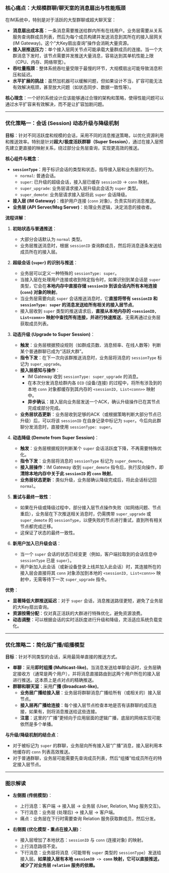 
### 核心痛点：大规模群聊/聊天室的消息扇出与性能瓶颈

在IM系统中，特别是对于活跃的大型群聊或超大聊天室：
*   **消息扇出成本高**：一条消息需要推送给群内所有在线用户。业务层需要从关系服务查询群成员列表，然后为每个成员构建并发送消息到其所在的接入层网关 (IM Gateway)。这个“大Key扇出查询”操作会消耗大量资源。
*   **接入层推送压力**：单个接入层网关节点可能承载大量群成员的连接。当一个大群消息下发时，该节点需要并发推送大量消息，容易达到其单机性能上限（CPU、内存、网络带宽）。
*   **吞吐量瓶颈**：整体系统吞吐量受限于最慢的环节，大规模扇出可能导致消息积压和延迟。
*   **水平扩展的挑战**：虽然加机器可以缓解问题，但如果设计不当，扩容可能无法有效解决瓶颈，甚至放大问题（如状态同步、数据一致性等）。

**核心理念**：一个好的系统设计应该能够通过合理的架构和策略，使得性能问题可以通过水平扩容来有效解决，而不是让扩容加剧问题。

---

### 优化策略一：会话 (Session) 动态升级与降级机制

**目标**：针对不同活跃度和规模的会话，采用不同的消息推送策略，以优化资源利用和推送效率。特别是针对**超大/极度活跃群聊（Super Session）**，通过在接入层预先建立更直接的映射关系，绕过部分业务层查询，实现更高效的推送。

**核心组件与概念**：
*   **`sessionType`**：用于标识会话的类型和状态，指导接入层和业务层的行为。
    *   `normal`: 普通会话。
    *   `super`: 已升级的超级会话，接入层已缓存 `sessionID` -> `conn` 映射。
    *   `super_upgrade`: 业务层请求接入层升级此会话为 `super` 类型。
    *   `super_demote`: 业务层请求接入层将此 `super` 会话降级。
*   **接入层 (IM Gateway)**：维护用户连接 (`conn` 对象)，负责实际的消息推送。
*   **业务层 (API Server/Msg Server)**：处理业务逻辑，决定消息的接收者。

**流程详解**：

1.  **初始状态与普通推送**：
    *   大部分会话默认为 `normal` 类型。
    *   业务层推送消息时，根据 `sessionID` 查询群成员，然后将消息逐条发送给成员所在的接入层。

2.  **超级会话 (`super`) 的识别与推送**：
    *   业务层可以定义一种特殊的 `sessionType: super`。
    *   当接入层在处理用户连接或收到特定指令时，如果识别到某会话是 `super` 类型，它会在**本地内存中直接存储 `sessionID` 到该会话内所有本地连接 (`conn`) 对象的映射**。
    *   当业务层需要向此 `super` 会话推送消息时，它**直接将带有 `sessionID` 和 `sessionType: super` 的消息发送给所有相关的接入层节点**。
    *   接入层收到 `super` 类型的推送请求后，**直接从本地内存的 `<sessionID, List<conn>>` 映射中查找所有连接，并进行快速推送**，无需再通过业务层获取成员列表。

3.  **动态升级 (Upgrade to Super Session)**：
    *   **触发**：业务层根据预设规则（如群成员数、消息频率、在线人数等）判断某个普通群聊已成为“活跃大群”。
    *   **指令下发**：在下一次向该群推送消息时，业务层将消息的 `sessionType` 标记为 `super_upgrade`。
    *   **接入层感知与操作**：
        *   IM Gateway 收到 `sessionType: super_upgrade` 的消息。
        *   在本次分发消息给群内各 `DID` (设备/连接) 的过程中，将所有涉及到的本地 `conn` 对象都缓存到其内存的 `<sessionID, List<conn>>` 映射中。
        *   **异步确认**：接入层向业务层发送一个ACK，确认升级操作已在其节点完成或部分完成。
    *   **业务层状态更新**：业务层收到足够的ACK（或根据策略判断大部分节点已升级）后，可以将该 `sessionID` 在自身记录中标记为 `super`。今后向此群聊分发消息时，直接使用 `sessionType: super`。

4.  **动态降级 (Demote from Super Session)**：
    *   **触发**：业务层根据规则判断某个 `super` 会话活跃度下降，不再需要特殊优化。
    *   **指令下发**：业务层将消息的 `sessionType` 标记为 `super_demote`。
    *   **接入层操作**：IM Gateway 收到 `super_demote` 指令后，执行反向操作，即**清除本地内存中关于此 `sessionID` 的 `conn` 映射**。
    *   **业务层状态更新**：类似升级，业务层确认降级完成后，将此会话标记回 `normal`。

5.  **重试与最终一致性**：
    *   如果在升级或降级过程中，部分接入层节点操作失败（如网络问题、节点重启），业务层在下次推送相关消息时，仍需携带 `super_upgrade` 或 `super_demote` 的 `sessionType`，以便失败的节点进行重试，直到所有相关节点都完成迁移。
    *   这保证了状态的最终一致性。

6.  **新用户加入已升级会话**：
    *   当一个 `super` 会话的状态已经变更（例如，客户端拉取到的会话信息中 `sessionType` 已是 `super`）。
    *   用户新加入此会话（或新设备登录上线并加入此会话）时，其连接所在的接入层会直接将其 `conn` 对象添加到本地的 `<sessionID, List<conn>>` 映射中，无需等待下一次 `super_upgrade` 指令。

**优势**：
*   **显著降低大群推送延迟**：对于 `super` 会话，消息推送路径更短，避免了业务层的大Key扇出查询。
*   **资源按需分配**：仅对真正活跃的大群进行特殊优化，避免资源浪费。
*   **动态调整**：可以根据会话的实时活跃度进行升级和降级，灵活适应系统负载变化。

---

### 优化策略二：简化版广播/组播模型

**目标**：针对不同类型的会话，采用最简单直接的推送方式。

*   **单聊**：采用**即时组播 (Multicast-like)**。当消息发送给单聊会话时，业务层确定接收方（通常是两个用户），并将消息直接路由到这两个用户所在的接入层进行推送。这本质上是点对点的精确推送。
*   **群聊和聊天室**：采用**广播 (Broadcast-like)**。
    *   **业务层广播给接入层**：业务层将群聊消息广播给所有（或相关的）接入层节点。
    *   **接入层再广播给连接**：每个接入层节点检查本地是否有该群聊的成员连接，如果有，则将消息推送给这些连接。
    *   **注意**：这里的“广播”更倾向于应用层面的逻辑广播，底层的网络实现可能依然是多个单播。

**与升级/降级机制的结合点**：
*   对于被标记为 `super` 的群聊，业务层向所有接入层“广播”消息，接入层利用本地缓存的 `conn` 列表高效推送。
*   对于普通群聊，业务层可能需要先查询成员列表，然后“组播”给成员所在的特定接入层节点。

---

### 图示解读

*   **左侧图 (传统模型)**：
    *   上行消息：客户端 -> 接入层 -> 业务层 (User, Relation, Msg 服务交互)。
    *   下行消息：业务层 (处理后) -> 接入层 -> 客户端。
    *   痛点：业务层在下行时需要查询 Relation 服务获取群成员，然后分发。

*   **右侧图 (优化模型 - 重点在接入层)**：
    *   接入层增加了本地状态：`sessionID` 与 `conn` (连接对象) 的映射。
    *   上行消息路径不变。
    *   下行消息：业务层将消息（可能带有 `super` 类型的 `sessionType`）发送给接入层。**如果接入层有本地 `sessionID -> conn` 映射，它可以直接推送，减少了对业务层 `relation` 服务的依赖。**
